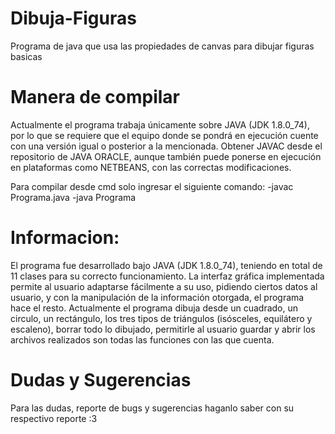 # Dibuja-Figuras
Programa de java que usa las propiedades de canvas para dibujar figuras basicas

# Manera de compilar
Actualmente el programa trabaja únicamente sobre JAVA (JDK 1.8.0_74), por lo que se requiere que el equipo donde se pondrá en ejecución cuente con una versión igual o posterior a la mencionada. Obtener JAVAC desde el repositorio de JAVA ORACLE, aunque también puede ponerse en ejecución en plataformas como NETBEANS, con las correctas modificaciones. 

Para compilar desde cmd solo ingresar el siguiente comando:
-javac Programa.java
-java Programa

# Informacion:
El programa fue desarrollado bajo JAVA (JDK 1.8.0_74), teniendo en total de 11 clases para su correcto funcionamiento.  La interfaz gráfica implementada permite al usuario adaptarse fácilmente a su uso, pidiendo ciertos datos al usuario, y con la manipulación de la información otorgada, el programa hace el resto.
Actualmente el programa dibuja desde un cuadrado, un circulo, un rectángulo, los tres tipos de triángulos (isósceles, equilátero y escaleno), borrar todo lo dibujado, permitirle al usuario guardar y abrir los archivos realizados son todas las funciones con las que cuenta.

# Dudas y Sugerencias
Para las dudas, reporte de bugs y sugerencias haganlo saber con su respectivo reporte :3
